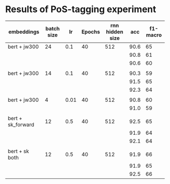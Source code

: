 # Results of PoS-tagging experiment

| embeddings | batch size | lr | Epochs | rnn hidden size | acc | f1-macro |
|  ---  | --- | --- | --- |  --- | --- | --- |
| bert + jw300 | 24 | 0.1 | 40  |  512   | 90.6 | 65 |
| | | | | | 90.8 | 61 |
| | | | | | 90.6 | 60 |
| | | | | | | |
| bert + jw300 | 14 | 0.1 | 40  |  512   | 90.3 | 59 |
| | | | | | 91.5 | 65 |
| | | | | | 92.3 | 64 |
| | | | | | | |
| bert + jw300 | 4 | 0.01 | 40  |  512   | 90.8 | 60 |
| | | | | | 91.0 | 59 |
| | | | | | | |
| bert + sk_forward | 12 | 0.5 | 40  |  512   | 92.5 | 65 |
| | | | | | 91.9 | 64 |
| | | | | | 92.1 | 64 |
| | | | | | | |
| bert + sk both | 12 | 0.5 | 40  |  512   | 91.9 | 66 |
| | | | | | 91.9 | 65 |
| | | | | | 92.5 | 66 |
